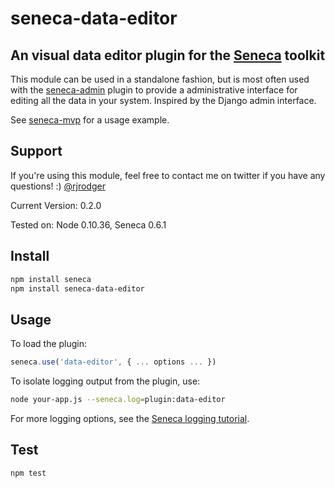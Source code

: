 # seneca-data-editor

## An visual data editor plugin for the [Seneca](http://senecajs.org) toolkit

This module can be used in a standalone fashion, but is most often
used with the [seneca-admin](http://github.com/rjrodger/seneca-admin)
plugin to provide a administrative interface for editing all the data
in your system. Inspired by the Django admin interface.

See [seneca-mvp](http://github.com/rjrodger/seneca-mvp) for a usage example.


## Support

If you're using this module, feel free to contact me on twitter if you
have any questions! :) [@rjrodger](http://twitter.com/rjrodger)

Current Version: 0.2.0

Tested on: Node 0.10.36, Seneca 0.6.1



## Install

```sh
npm install seneca
npm install seneca-data-editor
```



## Usage

To load the plugin:

```JavaScript
seneca.use('data-editor', { ... options ... })
```

To isolate logging output from the plugin, use:
```bash
node your-app.js --seneca.log=plugin:data-editor
```

For more logging options, see the [Seneca logging tutorial](http://senecajs.org/logging-example.html).



## Test

```sh
npm test
```

